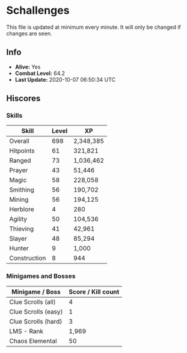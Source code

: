 # Schallenges

This file is updated at minimum every minute. It will only be changed if changes are seen.

## Info

 - **Alive:** Yes
 - **Combat Level:** 64.2
 - **Last Update:** 2020-10-07 06:50:34 UTC

## Hiscores

### Skills

| Skill | Level | XP |
|--|--|--|
| Overall | 698 | 2,348,385 |
| Hitpoints | 61 | 321,821 |
| Ranged | 73 | 1,036,462 |
| Prayer | 43 | 51,446 |
| Magic | 58 | 228,058 |
| Smithing | 56 | 190,702 |
| Mining | 56 | 194,125 |
| Herblore | 4 | 280 |
| Agility | 50 | 104,536 |
| Thieving | 41 | 42,961 |
| Slayer | 48 | 85,294 |
| Hunter | 9 | 1,000 |
| Construction | 8 | 944 |

### Minigames and Bosses

| Minigame / Boss | Score / Kill count |
|--|--|
| Clue Scrolls (all) | 4 |
| Clue Scrolls (easy) | 1 |
| Clue Scrolls (hard) | 3 |
| LMS - Rank | 1,969 |
| Chaos Elemental | 50 |
